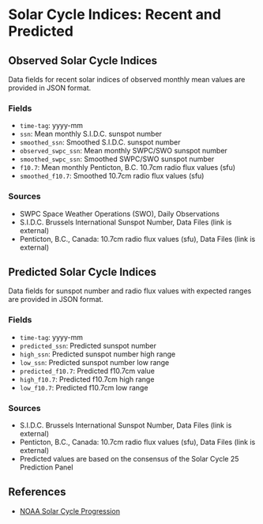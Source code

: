 # Solar Cycle Indices: Recent and Predicted

## Observed Solar Cycle Indices

Data fields for recent solar indices of observed monthly mean values are provided in JSON format.

### Fields

- `time-tag`: yyyy-mm
- `ssn`: Mean monthly S.I.D.C. sunspot number
- `smoothed_ssn`: Smoothed S.I.D.C. sunspot number
- `observed_swpc_ssn`: Mean monthly SWPC/SWO sunspot number
- `smoothed_swpc_ssn`: Smoothed SWPC/SWO sunspot number
- `f10.7`: Mean monthly Penticton, B.C.  10.7cm radio flux values (sfu)
- `smoothed_f10.7`: Smoothed  10.7cm radio flux values (sfu)

### Sources

- SWPC Space Weather Operations (SWO), Daily Observations
- S.I.D.C. Brussels International Sunspot Number, Data Files (link is external)
- Penticton, B.C., Canada:  10.7cm radio flux values (sfu), Data Files (link is external)

## Predicted Solar Cycle Indices

Data fields for sunspot number and radio flux values with expected ranges are provided in JSON format.

### Fields

- `time-tag`: yyyy-mm
- `predicted_ssn`: Predicted sunspot number
- `high_ssn`: Predicted sunspot number high range
- `low_ssn`: Predicted sunspot number low range
- `predicted_f10.7`: Predicted f10.7cm value
- `high_f10.7`: Predicted f10.7cm high range
- `low_f10.7`: Predicted f10.7cm low range

### Sources

- S.I.D.C. Brussels International Sunspot Number, Data Files (link is external)
- Penticton, B.C., Canada:  10.7cm radio flux values (sfu), Data Files (link is external)
- Predicted values are based on the consensus of the Solar Cycle  25 Prediction Panel

## References

- [NOAA Solar Cycle Progression](https://www.swpc.noaa.gov/products/solar-cycle-progression)
